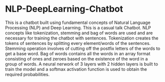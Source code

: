 # NLP-DeepLearning-Chatbot
This is a chatbot built using fundamental concepts of Natural Language Processing (NLP) and Deep Learning. This is a casual talk Chatbot.
NLP concepts like tokenization, stemming and bag of words are used and are necessary for training the chatbot with sentences. Tokenization creates the tokens of sentences by splitting every element/words of the sentences. Stemming operation involves of cutting off the postfix letters of the words to get a base word.
Bag of words contains all the words in an array format consisting of ones and zeroes based on the existence of the word in a group of words.
A neural nerwork of 3 layers with 2 hidden layers is built to train the model and a softmax activation function is used to obtain the required probabilities.
